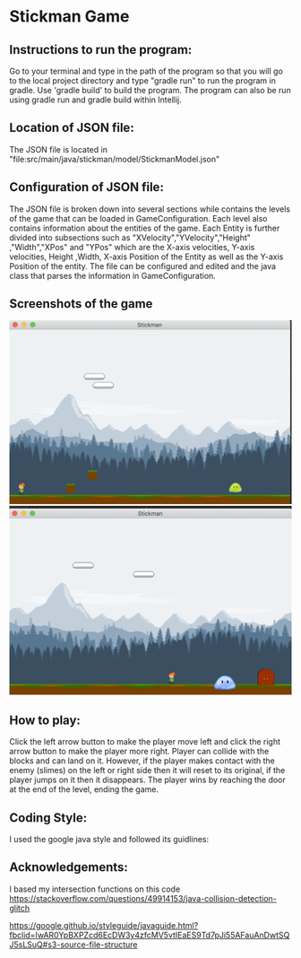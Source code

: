 # Stickman Game

## Instructions to run the program:

Go to your terminal and type in the path of the program so that you will go to the local project directory and type "gradle run" to run the program in gradle. Use 'gradle build' to build the program. The program can also be run using gradle run and gradle build within Intellij.

## Location of JSON file:
The JSON file is located in "file:src/main/java/stickman/model/StickmanModel.json"

## Configuration of JSON file:
The JSON file is broken down into several sections while contains the levels of the game that can be loaded
in GameConfiguration. Each level also contains information about the entities of the game.
Each Entity is further divided into subsections such as "XVelocity","YVelocity","Height"
,"Width","XPos" and "YPos" which are the X-axis velocities, Y-axis velocities, Height
,Width, X-axis Position of the Entity as well as the Y-axis Position of the entity.
The file can be configured and edited and the java class that parses the information
in GameConfiguration.

## Screenshots of the game
![alt text](https://github.com/Kmar0633/Stickman-Game/blob/master/Screen%20Shot%202019-11-08%20at%2011.08.12%20am.png)
![alt text](https://github.com/Kmar0633/Stickman-Game/blob/master/Screen%20Shot%202019-11-08%20at%2011.08.29%20am.png)
## How to play:
Click the left arrow button to make the player move left and click the right arrow button to make the player more right.
Player can collide with the blocks and can land on it. However, if the player makes contact with the enemy (slimes)
on the left or right side then it will reset to its original, if the player jumps on it then it disappears.
The player wins by reaching the door at the end of the level, ending the game.



## Coding Style:
I used the google java style and followed its guidlines:

## Acknowledgements:

I based my intersection functions on this code
https://stackoverflow.com/questions/49914153/java-collision-detection-glitch


https://google.github.io/styleguide/javaguide.html?fbclid=IwAR0YpBXPZcd6EcDW3y4zfcMV5vtIEaES9Td7pJi55AFauAnDwtSQJ5sLSuQ#s3-source-file-structure
